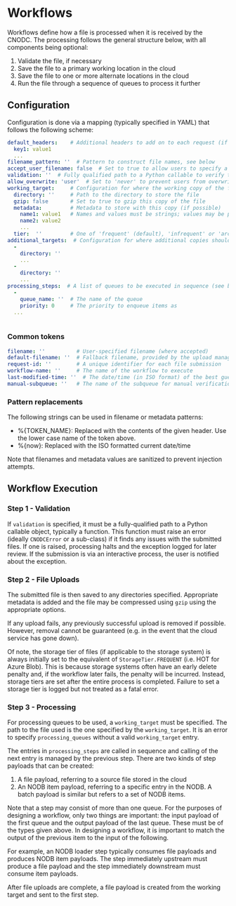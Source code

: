 # Workflows

Workflows define how a file is processed when it is received by the CNODC. 
The processing follows the general structure below, with all components being
optional:

1. Validate the file, if necessary
2. Save the file to a primary working location in the cloud
3. Save the file to one or more alternate locations in the cloud
4. Run the file through a sequence of queues to process it further

## Configuration

Configuration is done via a mapping (typically specified in YAML) that follows
the following scheme:

```yaml 
default_headers:    # Additional headers to add on to each request (if not overridden by the intake process)
  key1: value1
  ...
filename_pattern: ''  # Pattern to construct file names, see below
accept_user_filename: false  # Set to true to allow users to specify a filename
validation: ''  # Fully qualified path to a Python callable to verify the submitted file
allow_overwrite: 'user'  # Set to 'never' to prevent users from overwriting files or 'always' to always allow overwrites.  
working_target:     # Configuration for where the working copy of the file is to be stored
  directory: ''     # Path to the directory to store the file 
  gzip: false       # Set to true to gzip this copy of the file
  metadata:         # Metadata to store with this copy (if possible)
    name1: value1   # Names and values must be strings; values may be patterns, see below
    name2: value2
    ...
  tier:  ''         # One of 'frequent' (default), 'infrequent' or 'archival' 
additional_targets:  # Configuration for where additional copies should be stored
  -
    directory: ''  
    ...
  -
    directory: ''
    ...
processing_steps:  # A list of queues to be executed in sequence (see below)
  - 
    queue_name: ''  # The name of the queue
    priority: 0     # The priority to enqueue items as 
  ...
    
```

### Common tokens
```yaml
filename: ''          # User-specified filename (where accepted)
default-filename: ''  # Fallback filename, provided by the upload manager
request-id: ''        # A unique identifier for each file submission
workflow-name: ''     # The name of the workflow to execute
last-modified-time: ''  # The date/time (in ISO format) of the best guess of the last modified date of the file
manual-subqueue: ''   # The name of the subqueue for manual verification (defaults to Null) 
```

### Pattern replacements
The following strings can be used in filename or metadata patterns:

- %{TOKEN_NAME}: Replaced with the contents of the given header. Use the lower case name of the token above.
- %{now}: Replaced with the ISO formatted current date/time

Note that filenames and metadata values are sanitized to prevent injection attempts.

## Workflow Execution

### Step 1 - Validation
If `validation` is specified, it must be a fully-qualified path to a Python callable
object, typically a function. This function must raise an error (ideally `CNODCError` or
a sub-class) if it finds any issues with the submitted files. If one is raised, processing
halts and the exception logged for later review. If the submission is via an interactive 
process, the user is notified about the exception.

### Step 2 - File Uploads
The submitted file is then saved to any directories specified. Appropriate metadata is added
and the file may be compressed using `gzip` using the appropriate options.

If any upload fails, any previously successful upload is removed if possible. However, removal
cannot be guaranteed (e.g. in the event that the cloud service has gone down).

Of note, the storage tier of files (if applicable to the storage system) is always initially set
to the equivalent of `StorageTier.FREQUENT` (i.e. HOT for Azure Blob). This is because storage 
systems often have an early delete penalty and, if the workflow later fails, the penalty will 
be incurred. Instead, storage tiers are set after the entire process is completed. Failure to 
set a storage tier is logged but not treated as a fatal error.

### Step 3 - Processing
For processing queues to be used, a `working_target` must be specified. The path to the file used
is the one specified by the `working_target`. It is an error to specify `processing_queues` without
a valid `working_target` entry.

The entries in `processing_steps` are called in sequence and calling of the next entry is managed
by the previous step. There are two kinds of step payloads that can be created:

1. A file payload, referring to a source file stored in the cloud
2. An NODB item payload, referring to a specific entry in the NODB. A batch payload is similar but 
   refers to a set of NODB items. 
   
Note that a step may consist of more than one queue. For the purposes of designing a workflow, only 
two things are important: the input payload of the first queue and the output payload of the last queue. 
These must be of the types given above. In designing a workflow, it is important to match the output of 
the previous item to the input of the following.

For example, an NODB loader step typically consumes file payloads and produces NODB item payloads. The
step immediately upstream must produce a file payload and the step immediately downstream must consume
item payloads. 

After file uploads are complete, a file payload is created from the working target and sent to the first step.


